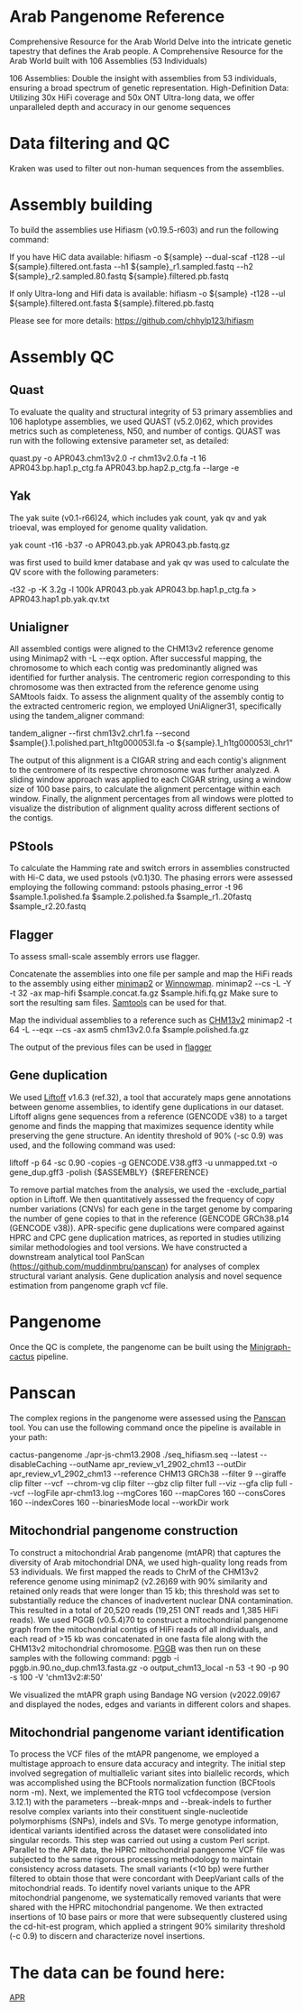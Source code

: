 # Arab Pangenome Reference


Comprehensive Resource for the Arab World Delve into the intricate genetic tapestry that defines the Arab people. A Comprehensive Resource for the Arab World built with 106 Assemblies (53 Individuals)

106 Assemblies: Double the insight with assemblies from 53 individuals, ensuring a broad spectrum of genetic representation.
High-Definition Data: Utilizing 30x HiFi coverage and 50x ONT Ultra-long data, we offer unparalleled depth and accuracy in our genome sequences

# Data filtering and QC
Kraken was used to filter out non-human sequences from the assemblies.

# Assembly building
To build the assemblies use Hifiasm (v0.19.5-r603) and run the following command:

If you have HiC data available:
hifiasm -o ${sample} --dual-scaf -t128 --ul ${sample}.filtered.ont.fasta --h1 ${sample}_r1.sampled.fastq --h2 ${sample}_r2.sampled.80.fastq ${sample}.filtered.pb.fastq  

If only Ultra-long and Hifi data is available:
hifiasm -o ${sample} -t128 --ul ${sample}.filtered.ont.fasta ${sample}.filtered.pb.fastq 

Please see for more details:
https://github.com/chhylp123/hifiasm


# Assembly QC

## Quast
To evaluate the quality and structural integrity of 53 primary assemblies and 106 haplotype assemblies, we used QUAST (v5.2.0)​62​, which provides metrics such as completeness, N50, and number of contigs. QUAST was run with the following extensive parameter set, as detailed: 

quast.py -o APR043.chm13v2.0 -r chm13v2.0.fa -t 16 APR043.bp.hap1.p_ctg.fa APR043.bp.hap2.p_ctg.fa --large -e 

 
## Yak
The yak suite (v0.1-r66)​24​, which includes yak count, yak qv and yak trioeval, was employed for genome quality validation.  

yak count -t16 -b37 -o APR043.pb.yak APR043.pb.fastq.gz  

was first used to build kmer database and yak qv was used to calculate the QV score with the following parameters:  

-t32 -p -K 3.2g -l 100k APR043.pb.yak APR043.bp.hap1.p_ctg.fa > APR043.hap1.pb.yak.qv.txt 



## Unialigner
All assembled contigs were aligned to the CHM13v2 reference genome using Minimap2 with -L --eqx option. After successful mapping, the chromosome to which each contig was predominantly aligned was identified for further analysis. The centromeric region corresponding to this chromosome was then extracted from the reference genome using SAMtools faidx. To assess the alignment quality of the assembly contig to the extracted centromeric region, we employed UniAligner​31​, specifically using the tandem_aligner command: 

tandem_aligner --first chm13v2.chr1.fa --second $sample{}.1.polished.part_h1tg000053l.fa -o ${sample}.1_h1tg000053l_chr1" 

The output of this alignment is a CIGAR string and each contig's alignment to the centromere of its respective chromosome was further analyzed. A sliding window approach was applied to each CIGAR string, using a window size of 100 base pairs, to calculate the alignment percentage within each window. Finally, the alignment percentages from all windows were plotted to visualize the distribution of alignment quality across different sections of the contigs. 

 ## PStools

To calculate the Hamming rate and switch errors in assemblies constructed with Hi-C data, we used pstools (v0.1)​30​. The phasing errors were assessed employing the following command: 
pstools phasing_error -t 96 $sample.1.polished.fa $sample.2.polished.fa $sample_r1..20fastq $sample_r2.20.fastq 

## Flagger

To assess small-scale assembly errors use flagger.

Concatenate the assemblies into one file per sample and map the HiFi reads to the assembly using either [minimap2](https://github.com/lh3/minimap2) or [Winnowmap](https://github.com/marbl/Winnowmap). 
minimap2 --cs -L -Y -t 32 -ax map-hifi $sample.concat.fa.gz $sample.hifi.fq.gz 
Make sure to sort the resulting sam files. [Samtools](https://github.com/samtools/samtools) can be used for that.

Map the individual assemblies to a reference such as [CHM13v2](https://github.com/marbl/CHM13)
minimap2 -t 64 -L --eqx --cs -ax asm5 chm13v2.0.fa $sample.polished.fa.gz  

The output of the previous files can be used in [flagger](https://github.com/mobinasri/flagger)

## Gene duplication 

We used [Liftoff](https://github.com/agshumate/Liftoff) v1.6.3 (ref.​32​), a tool that accurately maps gene annotations between genome assemblies, to identify gene duplications in our dataset. Liftoff aligns gene sequences from a reference (GENCODE v38) to a target genome and finds the mapping that maximizes sequence identity while preserving the gene structure. An identity threshold of 90% (-sc 0.9) was used, and the following command was used: 

liftoff -p 64 -sc 0.90 -copies -g GENCODE.V38.gff3 -u unmapped.txt -o gene_dup.gff3 -polish {$ASSEMBLY}  {$REFERENCE} 

To remove partial matches from the analysis, we used the -exclude_partial option in Liftoff. We then quantitatively assessed the frequency of copy number variations (CNVs) for each gene in the target genome by comparing the number of gene copies to that in the reference (GENCODE GRCh38.p14 (GENCODE v38)). APR-specific gene duplications were compared against HPRC and CPC gene duplication matrices, as reported in studies utilizing similar methodologies and tool versions. We have constructed a downstream analytical tool PanScan (https://github.com/muddinmbru/panscan) for analyses of complex structural variant analysis. Gene duplication analysis and novel sequence estimation from pangenome graph vcf file.  


# Pangenome

Once the QC is complete, the pangenome can be built using the [Minigraph-cactus](https://github.com/ComparativeGenomicsToolkit/cactus/blob/master/doc/pangenome.md) pipeline. 



# Panscan

The complex regions in the pangenome were assessed using the [Panscan](https://github.com/muddinmbru/panscan) tool. 
You can use the following command once the pipeline is available in your path:

cactus-pangenome ./apr-js-chm13.2908 ./seq_hifiasm.seq --latest --disableCaching --outName apr_review_v1_2902_chm13 --outDir apr_review_v1_2902_chm13 --reference CHM13 GRCh38 --filter 9 --giraffe clip filter --vcf  --chrom-vg clip filter --gbz clip filter full --viz --gfa clip full --vcf --logFile apr-chm13.log --mgCores 160 --mapCores 160 --consCores 160 --indexCores 160 --binariesMode local --workDir work
 
## Mitochondrial pangenome construction 

To construct a mitochondrial Arab pangenome (mtAPR) that captures the diversity of Arab mitochondrial DNA, we used high-quality long reads from 53 individuals. We first mapped the reads to ChrM of the CHM13v2 reference genome using minimap2 (v2.26)​69​ with 90% similarity and retained only reads that were longer than 15 kb; this threshold was set to substantially reduce the chances of inadvertent nuclear DNA contamination. This resulted in a total of 20,520 reads (19,251 ONT reads and 1,385 HiFi reads). We used PGGB (v0.5.4)​70​ to construct a mitochondrial pangenome graph from the mitochondrial contigs of HiFi reads of all individuals, and each read of >15 kb was concatenated in one fasta file along with the CHM13v2 mitochondrial chromosome. [PGGB](https://github.com/pangenome/pggb) was then run on these samples with the following command: 
pggb -i pggb.in.90.no_dup.chm13.fasta.gz -o output_chm13_local -n 53 -t 90 -p 90 -s 100 -V 'chm13v2:#:50' 

We visualized the mtAPR graph using Bandage NG version (v2022.09)​67​ and displayed the nodes, edges and variants in different colors and shapes. 

 

## Mitochondrial pangenome variant identification 

To process the VCF files of the mtAPR pangenome, we employed a multistage approach to ensure data accuracy and integrity. The initial step involved segregation of multiallelic variant sites into biallelic records, which was accomplished using the BCFtools normalization function (BCFtools norm -m). Next, we implemented the RTG tool vcfdecompose (version 3.12.1) with the parameters --break-mnps and --break-indels to further resolve complex variants into their constituent single-nucleotide polymorphisms (SNPs), indels and SVs. To merge genotype information, identical variants identified across the dataset were consolidated into singular records. This step was carried out using a custom Perl script. Parallel to the APR data, the HPRC mitochondrial pangenome VCF file was subjected to the same rigorous processing methodology to maintain consistency across datasets. The small variants (<10 bp) were further filtered to obtain those that were concordant with DeepVariant calls of the mitochondrial reads. To identify novel variants unique to the APR mitochondrial pangenome, we systematically removed variants that were shared with the HPRC mitochondrial pangenome. We then extracted insertions of 10 base pairs or more that were subsequently clustered using the cd-hit-est program, which applied a stringent 90% similarity threshold (-c 0.9) to discern and characterize novel insertions. 

# The data can be found here:

[APR](https://www.mbru.ac.ae/the-arab-pangenome-reference/)



